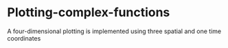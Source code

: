 # Plotting-complex-functions
A four-dimensional plotting is implemented using three spatial and one time coordinates
